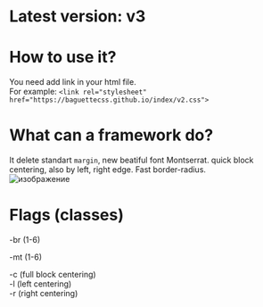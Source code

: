 # Latest version: v3
# How to use it?
You need add link in your html file. <br>
For example: `<link rel="stylesheet" href="https://baguettecss.github.io/index/v2.css">`

# What can a framework do?
It delete standart `margin`, new beatiful font Montserrat. quick block centering, also by left, right edge. Fast border-radius.<br>
![изображение](https://github.com/baguettecss/index/assets/68651897/4abfdde7-1368-49c9-8b49-f15cb6dbb96f)

# Flags (classes)
-br (1-6)

-mt (1-6)

-c (full block centering)<br>
-l (left centering)<br>
-r (right centering)<br>
